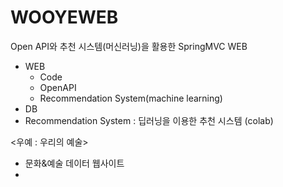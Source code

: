 # WOOYEWEB
Open API와 추천 시스템(머신러닝)을 활용한 SpringMVC WEB
* WEB
  - Code
  - OpenAPI
  - Recommendation System(machine learning)
* DB
* Recommendation System : 딥러닝을 이용한 추천 시스템 (colab)

<우예 : 우리의 예술>
- 문화&예술 데이터 웹사이트
-
